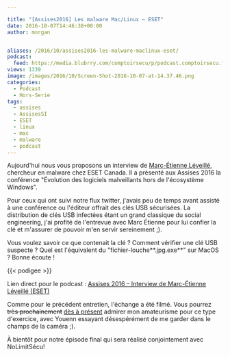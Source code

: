 ```yaml
---

title: "[Assises2016] Les malware Mac/Linux – ESET"
date: 2016-10-07T14:46:38+00:00
author: morgan


aliases: /2016/10/assises2016-les-malware-maclinux-eset/
podcast:
  feed: https://media.blubrry.com/comptoirsecu/p/podcast.comptoirsecu.fr/CSEC.INTERVIEWS_ASSISES.2016.ITW2.mp3
views: 1339
image: /images/2016/10/Screen-Shot-2016-10-07-at-14.37.46.png
categories:
  - Podcast
  - Hors-Serie
tags:
  - assises
  - AssisesSI
  - ESET
  - linux
  - mac
  - malware
  - podcast
---
```



Aujourd'hui nous vous proposons un interview de [Marc-Étienne Léveillé](https://twitter.com/marc_etienne_), chercheur en malware chez ESET Canada. Il a présenté aux Assises 2016 la conférence "Évolution des logiciels malveillants hors de l'écosystème Windows".

Pour ceux qui ont suivi notre flux twitter, j'avais peu de temps avant assisté à une conférence ou l'éditeur offrait des clés USB sécurisées. La distribution de clés USB infectées étant un grand classique du social engineering, j'ai profité de l'entrevue avec Marc Étienne pour lui confier la clé et m'assurer de pouvoir m'en servir sereinement ;).

Vous voulez savoir ce que contenait la clé ? Comment vérifier une clé USB suspecte ? Quel est l'équivalent du "fichier-louche**.jpg.exe**" sur MacOS ? Bonne écoute !

{{< podigee >}}


Lien direct pour le podcast : [Assises 2016 – Interview de Marc-Étienne Léveillé (ESET)](http://podcast.comptoirsecu.fr/CSEC.INTERVIEWS_ASSISES.2016.ITW2.mp3)

Comme pour le précédent entretien, l'échange a été filmé. Vous pourrez <del>très prochainement</del> [dès à présent](https://youtu.be/oF6C8f0lzLw) admirer mon amateurisme pour ce type d'exercice, avec Youenn essayant désespérément de me garder dans le champs de la caméra ;).



À bientôt pour notre épisode final qui sera réalisé conjointement avec NoLimitSécu!
